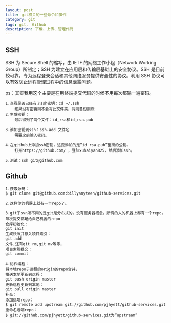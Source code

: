 ```yaml
---
layout: post
title: git相关的一些命令和操作
category: git
tags: git， Github
description: 下载、上传、管理代码
---
```



##  SSH

SSH 为 Secure Shell 的缩写，由 IETF 的网络工作小组（Network Working Group）所制定；SSH 为建立在应用层和传输层基础上的安全协议。SSH 是目前较可靠，专为远程登录会话和其他网络服务提供安全性的协议。利用 SSH 协议可以有效防止远程管理过程中的信息泄露问题。

ps：其实我用这个主要是在用终端提交代码的时候不用每次都输一遍密码。


	1.查看是否已经有了ssh密钥：cd ~/.ssh
		如果没有密钥则不会有此文件夹，有则备份删除
	2.生成密钥：
		最后得到了两个文件：id_rsa和id_rsa.pub

	3.添加密钥到ssh：ssh-add 文件名
		需要之前输入密码。

	4.在github上添加ssh密钥，这要添加的是“id_rsa.pub”里面的公钥。
		打开https://github.com/ ，登陆xuhaiyan825，然后添加ssh。

	5.测试：ssh git@github.com

##  Github

	1.获取源码：
	$ git clone git@github.com:billyanyteen/github-services.git

	2.这样你的机器上就有一个repo了。

	3.git于svn所不同的是git是分布式的，没有服务器概念。所有的人的机器上都有一个repo，每次提交都是给自己机器的repo
	仓库初始化：
	git init
	生成快照并存入项目索引：
	git add
	文件,还有git rm,git mv等等…
	项目索引提交：
	git commit

	4.协作编程：
	将本地repo于远程的origin的repo合并，
	推送本地更新到远程：
	git push origin master
	更新远程更新到本地：
	git pull origin master
	补充：
	添加远端repo：
	$ git remote add upstream git://github.com/pjhyett/github-services.git
	重命名远端repo：
	$ git://github.com/pjhyett/github-services.git为“upstream”



